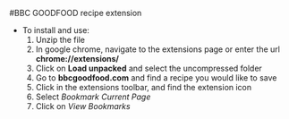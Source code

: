 #BBC GOODFOOD recipe extension

- To install and use:
    1. Unzip the file
    2. In google chrome, navigate to the extensions page or enter the url **chrome://extensions/**
    3. Click on **Load unpacked** and select the uncompressed folder
    4. Go to **bbcgoodfood.com** and find a recipe you would like to save
    5. Click in the extensions toolbar, and find the extension icon
    6. Select *Bookmark Current Page*
    7. Click on *View Bookmarks*
